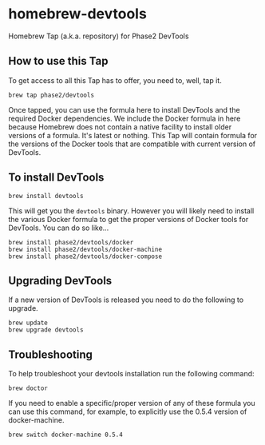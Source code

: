 # homebrew-devtools

Homebrew Tap (a.k.a. repository) for Phase2 DevTools

## How to use this Tap

To get access to all this Tap has to offer, you need to, well, tap it.

  `brew tap phase2/devtools`

Once tapped, you can use the formula here to install DevTools and the required 
Docker dependencies.  We include the Docker formula in here because Homebrew 
does not contain a native facility to install older versions of a formula. It's
latest or nothing.  This Tap will contain formula for the versions of the 
Docker tools that are compatible with current version of DevTools.

## To install DevTools

  `brew install devtools`

This will get you the `devtools` binary.  However you will likely need to
install the various Docker formula to get the proper versions of Docker 
tools for DevTools. You can do so like...

  ```
  brew install phase2/devtools/docker
  brew install phase2/devtools/docker-machine
  brew install phase2/devtools/docker-compose
  ```

## Upgrading DevTools

If a new version of DevTools is released you need to do the following to upgrade.

  ```
  brew update
  brew upgrade devtools
  ```

## Troubleshooting

To help troubleshoot your devtools installation run the following command:

  `brew doctor`

If you need to enable a specific/proper version of any of these formula you can 
use this command, for example, to explicitly use the 0.5.4 version of docker-machine.

  `brew switch docker-machine 0.5.4`
